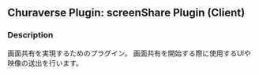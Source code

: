 ## Churaverse Plugin: screenShare Plugin (Client)

### Description

画面共有を実現するためのプラグイン。
画面共有を開始する際に使用するUIや映像の送出を行います。
